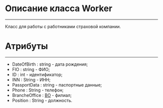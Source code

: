 # **Описание класса Worker**
***
Класс для работы с работниками страховой компании.
# Атрибуты
***
+ DateOfBirth : string - дата рождения;
+ FIO : string - ФИО;
+ ID : int - идентификатор;
+ INN : String - ИНН;
+ PassportData : string - паспортные данные;
+ Phone : String - телефон;
+ BrancheOffice : [BO](https://github.com/prmxt/Insurance-company/blob/master/docs/BranchOffice.md) - филиал;
+ Position : String - должность.
